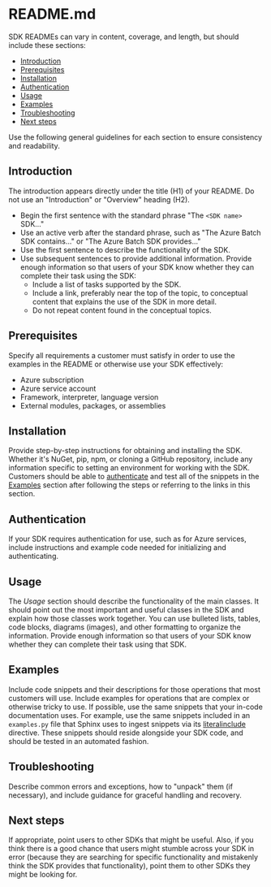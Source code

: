 # README.md

SDK READMEs can vary in content, coverage, and length, but should include these sections:

* [Introduction](#introduction)
* [Prerequisites](#prerequisites)
* [Installation](#installation)
* [Authentication](#authentication)
* [Usage](#usage)
* [Examples](#examples)
* [Troubleshooting](#troubleshooting)
* [Next steps](#next-steps)

Use the following general guidelines for each section to ensure consistency and readability.

## Introduction

The introduction appears directly under the title (H1) of your README. Do not use an "Introduction" or "Overview" heading (H2).

* Begin the first sentence with the standard phrase "The `<SDK name>` SDK..."
* Use an active verb after the standard phrase, such as "The Azure Batch SDK contains..." or "The Azure Batch SDK provides..."
* Use the first sentence to describe the functionality of the SDK.
* Use subsequent sentences to provide additional information. Provide enough information so that users of your SDK know whether they can complete their task using the SDK:
  * Include a list of tasks supported by the SDK.
  * Include a link, preferably near the top of the topic, to conceptual content that explains the use of the SDK in more detail.
  * Do not repeat content found in the conceptual topics.

## Prerequisites

Specify all requirements a customer must satisfy in order to use the examples in the README or otherwise use your SDK effectively:

* Azure subscription
* Azure service account
* Framework, interpreter, language version
* External modules, packages, or assemblies

## Installation

Provide step-by-step instructions for obtaining and installing the SDK. Whether it's NuGet, pip, npm, or cloning a GitHub repository, include any information specific to setting an environment for working with the SDK. Customers should be able to [authenticate](#authentication) and test all of the snippets in the [Examples](#examples) section after following the steps or referring to the links in this section.

## Authentication

If your SDK requires authentication for use, such as for Azure services, include instructions and example code needed for initializing and authenticating.

## Usage

The *Usage* section should describe the functionality of the main classes. It should point out the most important and useful classes in the SDK and explain how those classes work together. You can use bulleted lists, tables, code blocks, diagrams (images), and other formatting to organize the information. Provide enough information so that users of your SDK know whether they can complete their task using that SDK.

## Examples

Include code snippets and their descriptions for those operations that most customers will use. Include examples for operations that are complex or otherwise tricky to use. If possible, use the same snippets that your in-code documentation uses. For example, use the same snippets included in an `examples.py` file that Sphinx uses to ingest snippets via its [literalinclude](https://www.sphinx-doc.org/en/1.5/markup/code.html?highlight=code%20examples#includes) directive. These snippets should reside alongside your SDK code, and should be tested in an automated fashion.

## Troubleshooting

Describe common errors and exceptions, how to "unpack" them (if necessary), and include guidance for graceful handling and recovery.

## Next steps

If appropriate, point users to other SDKs that might be useful. Also, if you think there is a good chance that users might stumble across your SDK in error (because they are searching for specific functionality and mistakenly think the SDK provides that functionality), point them to other SDKs they might be looking for.
